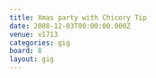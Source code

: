 ```yaml
---
title: Xmas party with Chicory Tip
date: 2008-12-03T00:00:00.000Z
venue: v1713
categories: gig
board: 8
layout: gig
---
```


